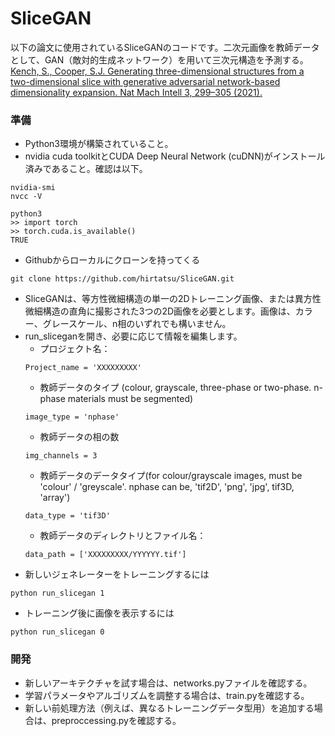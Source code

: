 # SliceGAN 

以下の論文に使用されているSliceGANのコードです。二次元画像を教師データとして、GAN（敵対的生成ネットワーク）を用いて三次元構造を予測する。
[Kench, S., Cooper, S.J. Generating three-dimensional structures from a two-dimensional slice with generative adversarial network-based dimensionality expansion. Nat Mach Intell 3, 299–305 (2021).](https://www.nature.com/articles/s42256-021-00322-1)


### 準備
- Python3環境が構築されていること。
- nvidia cuda toolkitとCUDA Deep Neural Network (cuDNN)がインストール済みであること。確認は以下。
```
nvidia-smi
nvcc -V

python3
>> import torch
>> torch.cuda.is_available()
TRUE
```
- Githubからローカルにクローンを持ってくる
```
git clone https://github.com/hirtatsu/SliceGAN.git
```
- SliceGANは、等方性微細構造の単一の2Dトレーニング画像、または異方性微細構造の直角に撮影された3つの2D画像を必要とします。画像は、カラー、グレースケール、n相のいずれでも構いません。
- run_sliceganを開き、必要に応じて情報を編集します。
  - プロジェクト名：
  ```
  Project_name = 'XXXXXXXXX'
  ```
  - 教師データのタイプ (colour, grayscale, three-phase or two-phase. n-phase materials must be segmented)
  ```
  image_type = 'nphase'
  ```
  - 教師データの相の数
  ```
  img_channels = 3
  ```
  - 教師データのデータタイプ(for colour/grayscale images, must be 'colour' / 'greyscale'. nphase can be, 'tif2D', 'png', 'jpg', tif3D, 'array')
  ```
  data_type = 'tif3D'
  ```
    - 教師データのディレクトリとファイル名：
  ```
  data_path = ['XXXXXXXXX/YYYYYY.tif']
  ```
- 新しいジェネレーターをトレーニングするには
```
python run_slicegan 1
```
- トレーニング後に画像を表示するには
```
python run_slicegan 0
```

### 開発

- 新しいアーキテクチャを試す場合は、networks.pyファイルを確認する。
- 学習パラメータやアルゴリズムを調整する場合は、train.pyを確認する。
- 新しい前処理方法（例えば、異なるトレーニングデータ型用）を追加する場合は、preproccessing.pyを確認する。

